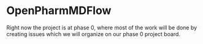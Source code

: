 # OpenPharmMDFlow

Right now the project is at phase 0, where most of the work will be done by creating issues which we will organize on our phase 0 project board.
